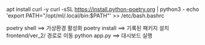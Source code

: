apt install curl -y
curl -sSL https://install.python-poetry.org | python3 -
echo 'export PATH="/opt/ml/.local/bin:$PATH"' >> /etc/bash.bashrc

poetry shell  ==> 가상환경 활성화
poetry install ==> 기록된 패키지 설치
frontend/ver_2/ 경로로 이동
python app.py  ==> 대시보드 실행